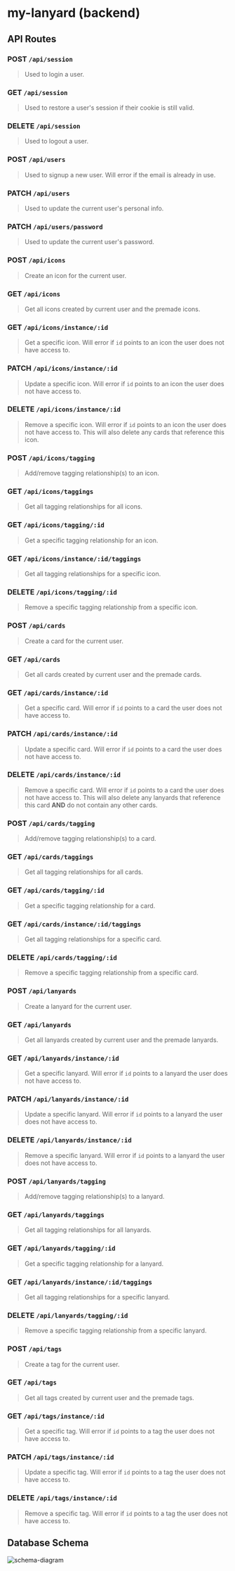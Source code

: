 # my-lanyard (backend)

## API Routes

### POST `/api/session`

> Used to login a user.

### GET `/api/session`

> Used to restore a user's session if their cookie is still valid.

### DELETE `/api/session`

> Used to logout a user.

### POST `/api/users`

> Used to signup a new user. Will error if the email is already in use.

### PATCH `/api/users`

> Used to update the current user's personal info.

### PATCH `/api/users/password`

> Used to update the current user's password.

### POST `/api/icons`

> Create an icon for the current user.

### GET `/api/icons`

> Get all icons created by current user and the premade icons.

### GET `/api/icons/instance/:id`

> Get a specific icon. Will error if `id` points to an icon the user does not have access to.

### PATCH `/api/icons/instance/:id`

> Update a specific icon. Will error if `id` points to an icon the user does not have access to.

### DELETE `/api/icons/instance/:id`

> Remove a specific icon. Will error if `id` points to an icon the user does not have access to. This will also delete any cards that reference this icon.

### POST `/api/icons/tagging`

> Add/remove tagging relationship(s) to an icon.

### GET `/api/icons/taggings`

> Get all tagging relationships for all icons.

### GET `/api/icons/tagging/:id`

> Get a specific tagging relationship for an icon.

### GET `/api/icons/instance/:id/taggings`

> Get all tagging relationships for a specific icon.

### DELETE `/api/icons/tagging/:id`

> Remove a specific tagging relationship from a specific icon.

### POST `/api/cards`

> Create a card for the current user.

### GET `/api/cards`

> Get all cards created by current user and the premade cards.

### GET `/api/cards/instance/:id`

> Get a specific card. Will error if `id` points to a card the user does not have access to.

### PATCH `/api/cards/instance/:id`

> Update a specific card. Will error if `id` points to a card the user does not have access to.

### DELETE `/api/cards/instance/:id`

> Remove a specific card. Will error if `id` points to a card the user does not have access to. This will also delete any lanyards that reference this card **AND** do not contain any other cards.

### POST `/api/cards/tagging`

> Add/remove tagging relationship(s) to a card.

### GET `/api/cards/taggings`

> Get all tagging relationships for all cards.

### GET `/api/cards/tagging/:id`

> Get a specific tagging relationship for a card.

### GET `/api/cards/instance/:id/taggings`

> Get all tagging relationships for a specific card.

### DELETE `/api/cards/tagging/:id`

> Remove a specific tagging relationship from a specific card.

### POST `/api/lanyards`

> Create a lanyard for the current user.

### GET `/api/lanyards`

> Get all lanyards created by current user and the premade lanyards.

### GET `/api/lanyards/instance/:id`

> Get a specific lanyard. Will error if `id` points to a lanyard the user does not have access to.

### PATCH `/api/lanyards/instance/:id`

> Update a specific lanyard. Will error if `id` points to a lanyard the user does not have access to.

### DELETE `/api/lanyards/instance/:id`

> Remove a specific lanyard. Will error if `id` points to a lanyard the user does not have access to.

### POST `/api/lanyards/tagging`

> Add/remove tagging relationship(s) to a lanyard.

### GET `/api/lanyards/taggings`

> Get all tagging relationships for all lanyards.

### GET `/api/lanyards/tagging/:id`

> Get a specific tagging relationship for a lanyard.

### GET `/api/lanyards/instance/:id/taggings`

> Get all tagging relationships for a specific lanyard.

### DELETE `/api/lanyards/tagging/:id`

> Remove a specific tagging relationship from a specific lanyard.

### POST `/api/tags`

> Create a tag for the current user.

### GET `/api/tags`

> Get all tags created by current user and the premade tags.

### GET `/api/tags/instance/:id`

> Get a specific tag. Will error if `id` points to a tag the user does not have access to.

### PATCH `/api/tags/instance/:id`

> Update a specific tag. Will error if `id` points to a tag the user does not have access to.

### DELETE `/api/tags/instance/:id`

> Remove a specific tag. Will error if `id` points to a tag the user does not have access to.

## Database Schema

![schema-diagram](../db-diagram.png)
